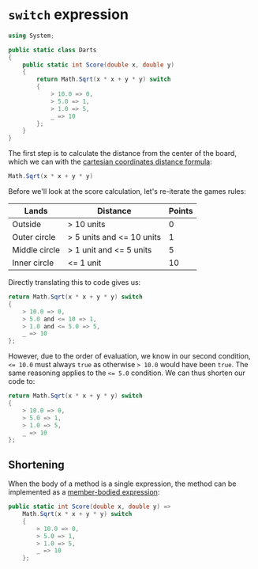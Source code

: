 # `switch` expression

```csharp
using System;

public static class Darts
{
    public static int Score(double x, double y)
    {
        return Math.Sqrt(x * x + y * y) switch
        {
            > 10.0 => 0,
            > 5.0 => 1,
            > 1.0 => 5,
            _ => 10
        };
    }
}
```

The first step is to calculate the distance from the center of the board, which we can with the [cartesian coordinates distance formula][distance-formula]:

```csharp
Math.Sqrt(x * x + y * y)
```

Before we'll look at the score calculation, let's re-iterate the games rules:

| Lands         | Distance                  | Points |
| ------------- | ------------------------- | ------ |
| Outside       | > 10 units                | 0      |
| Outer circle  | > 5 units and <= 10 units | 1      |
| Middle circle | > 1 unit and <= 5 units   | 5      |
| Inner circle  | <= 1 unit                 | 10     |

Directly translating this to code gives us:

```csharp
return Math.Sqrt(x * x + y * y) switch
{
    > 10.0 => 0,
    > 5.0 and <= 10 => 1,
    > 1.0 and <= 5.0 => 5,
    _ => 10
};
```

However, due to the order of evaluation, we know in our second condition, `<= 10.0` must always `true` as otherwise `> 10.0` would have been `true`.
The same reasoning applies to the `<= 5.0` condition.
We can thus shorten our code to:

```csharp
return Math.Sqrt(x * x + y * y) switch
{
    > 10.0 => 0,
    > 5.0 => 1,
    > 1.0 => 5,
    _ => 10
};
```

## Shortening

When the body of a method is a single expression, the method can be implemented as a [member-bodied expression][member-bodied-expressions]:

```csharp
public static int Score(double x, double y) =>
    Math.Sqrt(x * x + y * y) switch
    {
        > 10.0 => 0,
        > 5.0 => 1,
        > 1.0 => 5,
        _ => 10
    };
```

[distance-formula]: https://www.thoughtco.com/understanding-the-distance-formula-2312242
[member-bodied-expressions]: https://learn.microsoft.com/en-us/dotnet/csharp/programming-guide/statements-expressions-operators/expression-bodied-members
